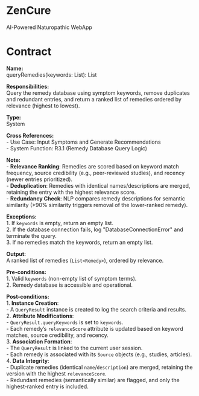 # ZenCure
AI-Powered Naturopathic WebApp 

# Contract

**Name:**  
    queryRemedies(keywords: List<string>): List<Remedy>

**Responsibilities:**  
    Query the remedy database using symptom keywords, remove duplicates and redundant entries, and return a ranked list of remedies ordered by relevance (highest to lowest).

**Type:**  
    System

**Cross References:**  
    - Use Case: Input Symptoms and Generate Recommendations  
    - System Function: R3.1 (Remedy Database Query Logic)

**Note:**  
    - **Relevance Ranking**: Remedies are scored based on keyword match frequency, source credibility (e.g., peer-reviewed studies), and recency (newer entries prioritized).  
    - **Deduplication**: Remedies with identical names/descriptions are merged, retaining the entry with the highest relevance score.  
    - **Redundancy Check**: NLP compares remedy descriptions for semantic similarity (>90% similarity triggers removal of the lower-ranked remedy).

**Exceptions:**  
    1. If `keywords` is empty, return an empty list.  
    2. If the database connection fails, log "DatabaseConnectionError" and terminate the query.  
    3. If no remedies match the keywords, return an empty list.

**Output:**  
    A ranked list of remedies (`List<Remedy>`), ordered by relevance.

**Pre-conditions:**  
    1. Valid `keywords` (non-empty list of symptom terms).  
    2. Remedy database is accessible and operational.

**Post-conditions:**  
    1. **Instance Creation**:  
        - A `QueryResult` instance is created to log the search criteria and results.  
    2. **Attribute Modifications**:  
        - `QueryResult.queryKeywords` is set to `keywords`.  
        - Each remedy’s `relevanceScore` attribute is updated based on keyword matches, source credibility, and recency.  
    3. **Association Formation**:  
        - The `QueryResult` is linked to the current user session.  
        - Each remedy is associated with its `Source` objects (e.g., studies, articles).  
    4. **Data Integrity**:  
        - Duplicate remedies (identical `name`/`description`) are merged, retaining the version with the highest `relevanceScore`.  
        - Redundant remedies (semantically similar) are flagged, and only the highest-ranked entry is included.
